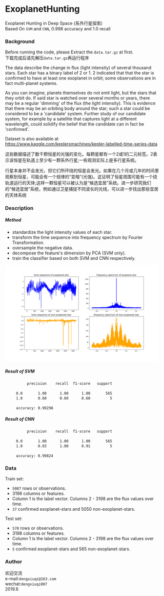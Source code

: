 # ExoplanetHunting
Exoplanet Hunting in Deep Space (系外行星探索)  
Based On `SVM` and `CNN`, 0.998 accuracy and 1.0 recall  

### Background  
Before running the code, please Extract the `data.tar.gz` at first.  
下载完成后请先解压`data.tar.gz`再运行程序  

The data describe the change in flux (light intensity) of several thousand stars. Each star has a binary label of 2 or 1. 2 indicated that that the star is confirmed to have at least one exoplanet in orbit; some observations are in fact multi-planet systems.   

As you can imagine, planets themselves do not emit light, but the stars that they orbit do. If said star is watched over several months or years, there may be a regular 'dimming' of the flux (the light intensity). This is evidence that there may be an orbiting body around the star; such a star could be considered to be a 'candidate' system. Further study of our candidate system, for example by a satellite that captures light at a different wavelength, could solidify the belief that the candidate can in fact be 'confirmed'.  

Dataset is also available at https://www.kaggle.com/keplersmachines/kepler-labelled-time-series-data

这些数据描述了数千颗恒星的光强的变化。每颗星都有一个2或1的二元标签。2表示该恒星在轨道上至少有一颗系外行星;一些观测实际上是多行星系统。  

行星本身并不会发光，但它们所环绕的恒星会发光。如果在几个月或几年的时间里观察到恒星，可能会有一个规律的“变暗”(光强)。这证明了恒星周围可能有一个绕轨道运行的天体;这样一颗恒星可以被认为是“候选宜居”系统。进一步研究我们的“候选宜居”系统，例如通过卫星捕捉不同波长的光线，可以进一步找出那些宜居的天体系统

### Description
##### Method
* standardize the light intensity values of each star.
* transform the time sequence into frequency spectrum by Fourier Transformation.
* oversample the negative data.
* decompose the feature's dimension by PCA (SVM only).
* train the classifier based on both SVM and CNN respectively.  

![avatar](images/time2freq.png)  
##### Result of SVM
              precision    recall  f1-score   support

         0.0       1.00      1.00      1.00       565
         1.0       0.60      0.60      0.60         5
         
         accuracy: 0.99298  
##### Result of CNN  

              precision    recall  f1-score   support

         0.0       1.00      1.00      1.00       565
         1.0       0.83      1.00      0.91         5

         accuracy: 0.99824  

### Data  
Train set:  
* `5087` rows or observations.
* 3198 columns or features.
* Column 1 is the label vector. Columns 2 - 3198 are the flux values over time.
* `37` confirmed exoplanet-stars and 5050 non-exoplanet-stars.

Test set:  
* `570` rows or observations.
* 3198 columns or features.
* Column 1 is the label vector. Columns 2 - 3198 are the flux values over time.
* `5` confirmed exoplanet-stars and 565 non-exoplanet-stars.

### Author
欢迎交流  
e-mail:`dengxiuqi@163.com`  
wechat:`dengxiuqi007`  
2019.6
